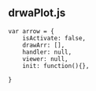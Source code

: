 ## drwaPlot.js

```
var arrow = {
    isActivate: false,
    drawArr: [],
    handler: null,
    viewer: null,
    init: function(){},
    
}
```




